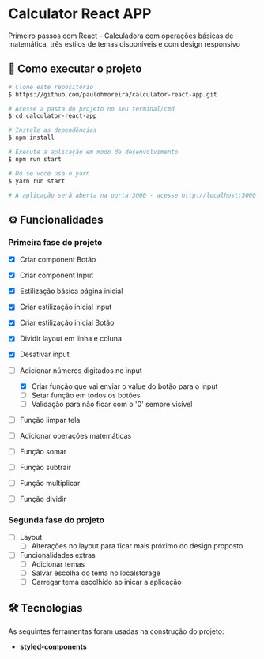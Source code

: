 # Calculator React APP

Primeiro passos com React - Calculadora com operações básicas de matemática, três estilos de temas disponíveis e com design responsivo

## 🚀 Como executar o projeto

```bash
# Clone este repositório
$ https://github.com/paulohmoreira/calculator-react-app.git

# Acesse a pasta do projeto no seu terminal/cmd
$ cd calculator-react-app

# Instale as dependências
$ npm install

# Execute a aplicação em modo de desenvolvimento
$ npm run start

# Ou se você usa o yarn
$ yarn run start

# A aplicação será aberta na porta:3000 - acesse http://localhost:3000
```


## ⚙️ Funcionalidades

### Primeira fase do projeto

- [x] Criar component Botão
- [x] Criar component Input
- [x] Estilização básica página inicial
- [x] Criar estilização inicial Input
- [x] Criar estilização inicial Botão
- [x] Dividir layout em linha e coluna
- [x] Desativar input

- [ ] Adicionar números digitados no input
  - [x] Criar função que vai enviar o value do botão para o input
  - [ ] Setar função em todos os botões
  - [ ] Validação para não ficar com o '0' sempre visível

- [ ] Função limpar tela

- [ ] Adicionar operações matemáticas
 - [ ] Função somar
 - [ ] Função subtrair
 - [ ] Função multiplicar
 - [ ] Função dividir

### Segunda fase do projeto

- [ ] Layout
  - [ ] Alterações no layout para ficar mais próximo do design proposto

- [ ] Funcionalidades extras
  - [ ] Adicionar temas
  - [ ] Salvar escolha do tema no localstorage
  - [ ] Carregar tema escolhido ao inicar a aplicação

## 🛠 Tecnologias

As seguintes ferramentas foram usadas na construção do projeto:

-   **[styled-components](https://styled-components.com/)**